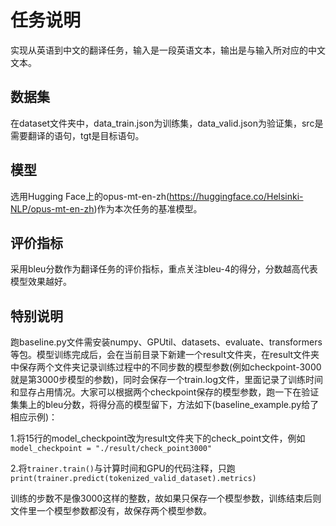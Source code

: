 # 任务说明

实现从英语到中文的翻译任务，输入是一段英语文本，输出是与输入所对应的中文文本。

## 数据集

在dataset文件夹中，data_train.json为训练集，data_valid.json为验证集，src是需要翻译的语句，tgt是目标语句。

## 模型

选用Hugging Face上的opus-mt-en-zh(https://huggingface.co/Helsinki-NLP/opus-mt-en-zh)作为本次任务的基准模型。

## 评价指标

采用bleu分数作为翻译任务的评价指标，重点关注bleu-4的得分，分数越高代表模型效果越好。

## 特别说明

跑baseline.py文件需安装numpy、GPUtil、datasets、evaluate、transformers等包。模型训练完成后，会在当前目录下新建一个result文件夹，在result文件夹中保存两个文件夹记录训练过程中的不同步数的模型参数(例如checkpoint-3000就是第3000步模型的参数)，同时会保存一个train.log文件，里面记录了训练时间和显存占用情况。大家可以根据两个checkpoint保存的模型参数，跑一下在验证集集上的bleu分数，将得分高的模型留下，方法如下(baseline_example.py给了相应示例)：

1.将15行的model_checkpoint改为result文件夹下的check_point文件，例如`model_checkpoint = "./result/check_point3000"`

2.将`trainer.train()`与计算时间和GPU的代码注释，只跑`print(trainer.predict(tokenized_valid_dataset).metrics)`



训练的步数不是像3000这样的整数，故如果只保存一个模型参数，训练结束后则文件里一个模型参数都没有，故保存两个模型参数。

